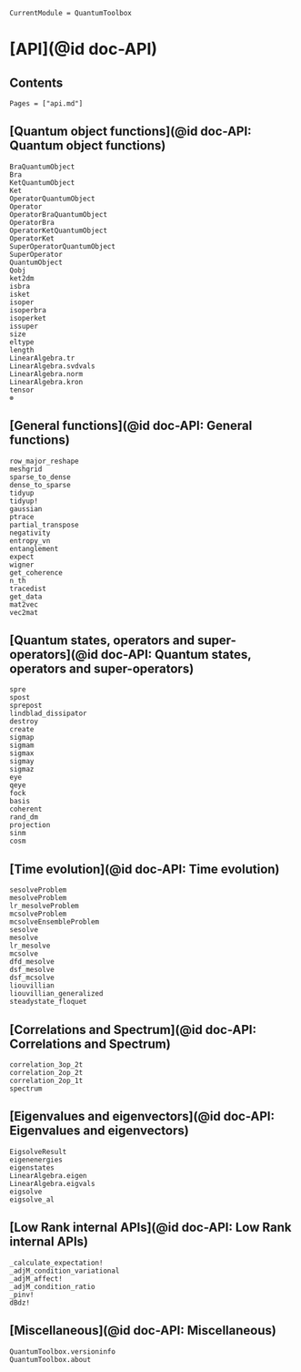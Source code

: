 ```@meta
CurrentModule = QuantumToolbox
```

# [API](@id doc-API)

## Contents

```@contents
Pages = ["api.md"]
```

## [Quantum object functions](@id doc-API: Quantum object functions)

```@docs
BraQuantumObject
Bra
KetQuantumObject
Ket
OperatorQuantumObject
Operator
OperatorBraQuantumObject
OperatorBra
OperatorKetQuantumObject
OperatorKet
SuperOperatorQuantumObject
SuperOperator
QuantumObject
Qobj
ket2dm
isbra
isket
isoper
isoperbra
isoperket
issuper
size
eltype
length
LinearAlgebra.tr
LinearAlgebra.svdvals
LinearAlgebra.norm
LinearAlgebra.kron
tensor
⊗
```

## [General functions](@id doc-API: General functions)

```@docs
row_major_reshape
meshgrid
sparse_to_dense
dense_to_sparse
tidyup
tidyup!
gaussian
ptrace
partial_transpose
negativity
entropy_vn
entanglement
expect
wigner
get_coherence
n_th
tracedist
get_data
mat2vec
vec2mat
```

## [Quantum states, operators and super-operators](@id doc-API: Quantum states, operators and super-operators)

```@docs
spre
spost
sprepost
lindblad_dissipator
destroy
create
sigmap
sigmam
sigmax
sigmay
sigmaz
eye
qeye
fock
basis
coherent
rand_dm
projection
sinm
cosm
```

## [Time evolution](@id doc-API: Time evolution)

```@docs
sesolveProblem
mesolveProblem
lr_mesolveProblem
mcsolveProblem
mcsolveEnsembleProblem
sesolve
mesolve
lr_mesolve
mcsolve
dfd_mesolve
dsf_mesolve
dsf_mcsolve
liouvillian
liouvillian_generalized
steadystate_floquet
```

## [Correlations and Spectrum](@id doc-API: Correlations and Spectrum)
```@docs
correlation_3op_2t
correlation_2op_2t
correlation_2op_1t
spectrum
```

## [Eigenvalues and eigenvectors](@id doc-API: Eigenvalues and eigenvectors)
```@docs
EigsolveResult
eigenenergies
eigenstates
LinearAlgebra.eigen
LinearAlgebra.eigvals
eigsolve
eigsolve_al
```

## [Low Rank internal APIs](@id doc-API: Low Rank internal APIs)
```@docs
_calculate_expectation!
_adjM_condition_variational
_adjM_affect!
_adjM_condition_ratio
_pinv!
dBdz!
```

## [Miscellaneous](@id doc-API: Miscellaneous)
```@docs
QuantumToolbox.versioninfo
QuantumToolbox.about
```